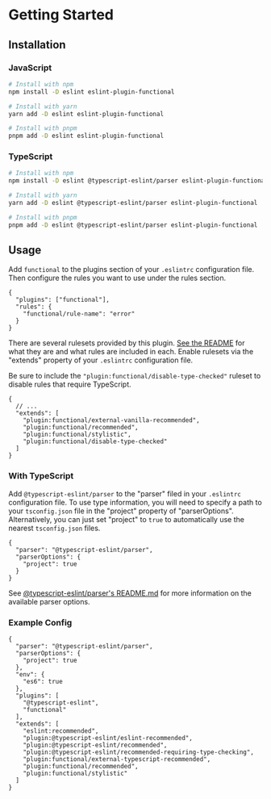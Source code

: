 # Getting Started

## Installation

### JavaScript

```sh
# Install with npm
npm install -D eslint eslint-plugin-functional

# Install with yarn
yarn add -D eslint eslint-plugin-functional

# Install with pnpm
pnpm add -D eslint eslint-plugin-functional
```

### TypeScript

```sh
# Install with npm
npm install -D eslint @typescript-eslint/parser eslint-plugin-functional

# Install with yarn
yarn add -D eslint @typescript-eslint/parser eslint-plugin-functional

# Install with pnpm
pnpm add -D eslint @typescript-eslint/parser eslint-plugin-functional
```

## Usage

Add `functional` to the plugins section of your `.eslintrc` configuration file. Then configure the rules you want to use under the rules section.

```jsonc
{
  "plugins": ["functional"],
  "rules": {
    "functional/rule-name": "error"
  }
}
```

There are several rulesets provided by this plugin.
[See the README](./README.md#rulesets) for what they are and what rules are included in each.
Enable rulesets via the "extends" property of your `.eslintrc` configuration file.

Be sure to include the `"plugin:functional/disable-type-checked"` ruleset to disable rules that require TypeScript.

```jsonc
{
  // ...
  "extends": [
    "plugin:functional/external-vanilla-recommended",
    "plugin:functional/recommended",
    "plugin:functional/stylistic",
    "plugin:functional/disable-type-checked"
  ]
}
```

### With TypeScript

Add `@typescript-eslint/parser` to the "parser" filed in your `.eslintrc` configuration file.
To use type information, you will need to specify a path to your `tsconfig.json` file in the "project" property of "parserOptions".
Alternatively, you can just set "project" to `true` to automatically use the nearest `tsconfig.json` files.

```jsonc
{
  "parser": "@typescript-eslint/parser",
  "parserOptions": {
    "project": true
  }
}
```

See [@typescript-eslint/parser's README.md](https://github.com/typescript-eslint/typescript-eslint/tree/main/packages/parser#readme) for more information on the available parser options.

### Example Config

```jsonc
{
  "parser": "@typescript-eslint/parser",
  "parserOptions": {
    "project": true
  },
  "env": {
    "es6": true
  },
  "plugins": [
    "@typescript-eslint",
    "functional"
  ],
  "extends": [
    "eslint:recommended",
    "plugin:@typescript-eslint/eslint-recommended",
    "plugin:@typescript-eslint/recommended",
    "plugin:@typescript-eslint/recommended-requiring-type-checking",
    "plugin:functional/external-typescript-recommended",
    "plugin:functional/recommended",
    "plugin:functional/stylistic"
  ]
}
```
